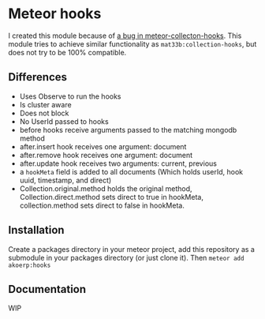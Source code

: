 # Meteor hooks

I created this module because of [a bug in meteor-collecton-hooks](https://github.com/Meteor-Community-Packages/meteor-collection-hooks/issues/257). This module tries to achieve similar functionality as `mat33b:collection-hooks`, but does not try to be 100% compatible.

## Differences

* Uses Observe to run the hooks
* Is cluster aware
* Does not block
* No UserId passed to hooks
* before hooks receive arguments passed to the matching mongodb method
* after.insert hook receives one argument: document
* after.remove hook receives one argument: document
* after.update hook receives two arguments: current, previous
* a `hookMeta` field is added to all documents (Which holds userId, hook uuid, timestamp, and direct)
* Collection.original.method holds the original method, Collection.direct.method sets direct to true in hookMeta, collection.method sets direct to false in hookMeta.

## Installation

Create a packages directory in your meteor project, add this repository as a submodule in your packages directory (or just clone it). Then `meteor add akoerp:hooks`

## Documentation

WIP
